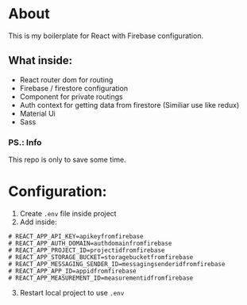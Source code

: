 # About
This is my boilerplate for React with Firebase configuration.

## What inside:
- React router dom for routing
- Firebase / firestore configuration
- Component for private routings
- Auth context for getting data from firestore (Similiar use like redux)
- Material Ui
- Sass

### PS.: Info
This repo is only to save some time.

# Configuration:
1. Create `.env` file inside project
2. Add inside:
```
# REACT_APP_API_KEY=apikeyfromfirebase
# REACT_APP_AUTH_DOMAIN=authdomainfromfirebase
# REACT_APP_PROJECT_ID=projectidfromfirebase
# REACT_APP_STORAGE_BUCKET=storagebucketfromfirebase
# REACT_APP_MESSAGING_SENDER_ID=messagingsenderidfromfirebase
# REACT_APP_APP_ID=appidfromfirebase
# REACT_APP_MEASUREMENT_ID=measurementidfromfirebase
```
3. Restart local project to use `.env`
